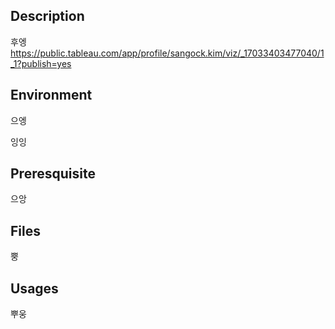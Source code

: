 ## Description
후엥  
https://public.tableau.com/app/profile/sangock.kim/viz/_17033403477040/1_1?publish=yes

## Environment 
으엥

잉잉

## Preresquisite
으앙

## Files
뿡

## Usages
뿌웅

